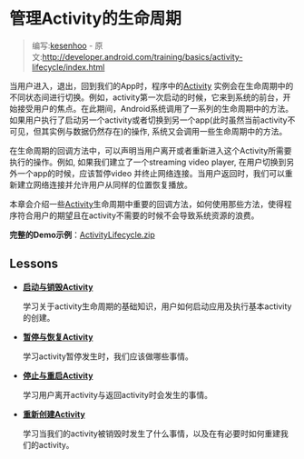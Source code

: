 # 管理Activity的生命周期

> 编写:[kesenhoo](https://github.com/kesenhoo) - 原文:<http://developer.android.com/training/basics/activity-lifecycle/index.html>

当用户进入，退出，回到我们的App时，程序中的[Activity](http://developer.android.com/reference/android/app/Activity.html) 实例会在生命周期中的不同状态间进行切换。例如，activity第一次启动的时候，它来到系统的前台，开始接受用户的焦点。在此期间，Android系统调用了一系列的生命周期中的方法。如果用户执行了启动另一个activity或者切换到另一个app(此时虽然当前activity不可见，但其实例与数据仍然存在)的操作, 系统又会调用一些生命周期中的方法。

在生命周期的回调方法中，可以声明当用户离开或者重新进入这个Activity所需要执行的操作。例如, 如果我们建立了一个streaming video player, 在用户切换到另外一个app的时候，应该暂停video 并终止网络连接。当用户返回时，我们可以重新建立网络连接并允许用户从同样的位置恢复播放。

本章会介绍一些[Activity](http://developer.android.com/reference/android/app/Activity.html)生命周期中重要的回调方法，如何使用那些方法，使得程序符合用户的期望且在activity不需要的时候不会导致系统资源的浪费。

**完整的Demo示例**：[ActivityLifecycle.zip](http://developer.android.com/shareables/training/ActivityLifecycle.zip)

<!-- more -->

## Lessons

* [**启动与销毁Activity**](starting.html)

  学习关于activity生命周期的基础知识，用户如何启动应用及执行基本activity的创建。


* [**暂停与恢复Activity**](pausing.html)

  学习activity暂停发生时，我们应该做哪些事情。


* [**停止与重启Activity**](stopping.html)

  学习用户离开activity与返回activity时会发生的事情。


* [**重新创建Activity**](recreating.html)

  学习当我们的activity被销毁时发生了什么事情，以及在有必要时如何重建我们的activity。
